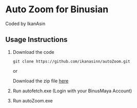 # Auto Zoom for Binusian
Coded by IkanAsin

## Usage Instructions
1. Download the code
    ```
    git clone https://github.com/ikanasinn/autoZoom.git
    ```
    or

    Download the zip file [here](https://github.com/ikansinn/blablabla.git)

2. Run autofetch.exe (Login with your BinusMaya Account)
3. Run autoZoom.exe
